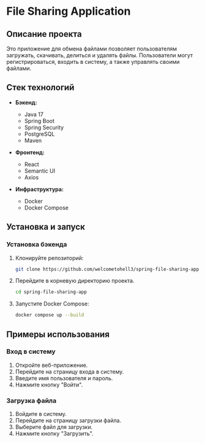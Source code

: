 # File Sharing Application

## Описание проекта

Это приложение для обмена файлами позволяет пользователям загружать, скачивать, делиться и удалять файлы. Пользователи могут регистрироваться, входить в систему, а также управлять своими файлами.

## Стек технологий

- **Бэкенд:**
  - Java 17
  - Spring Boot
  - Spring Security
  - PostgreSQL
  - Maven

- **Фронтенд:**
  - React
  - Semantic UI
  - Axios

- **Инфраструктура:**
  - Docker
  - Docker Compose

## Установка и запуск

### Установка бэкенда

1. Клонируйте репозиторий:

    ```bash
    git clone https://github.com/welcometohell3/spring-file-sharing-app
    ```

2. Перейдите в корневую директорию проекта.

    ```bash
   cd spring-file-sharing-app
    ```

3. Запустите Docker Compose:

    ```bash
    docker compose up --build
    ```

## Примеры использования

### Вход в систему

1. Откройте веб-приложение.
2. Перейдите на страницу входа в систему.
3. Введите имя пользователя и пароль.
4. Нажмите кнопку "Войти".

### Загрузка файла

1. Войдите в систему.
2. Перейдите на страницу загрузки файла.
3. Выберите файл для загрузки.
4. Нажмите кнопку "Загрузить".
